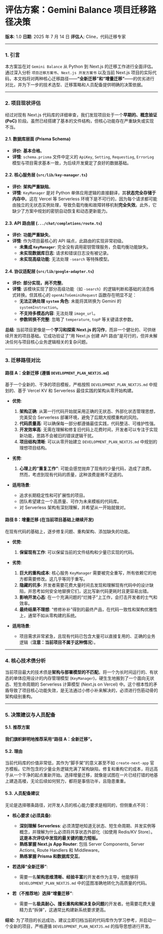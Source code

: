 # 评估方案：Gemini Balance 项目迁移路径决策

**版本**: 1.0
**日期**: 2025 年 7 月 14 日
**评估人**: Cline，代码迁移专家

---

### 1. 引言

本方案旨在对 `Gemini Balance` 从 Python 到 Next.js 的迁移工作进行全面评估。通过深入分析 `项目迁移方案书`、`Next.js 开发方案书` 以及当前 Next.js 项目的实际代码，本文档将对两种核心迁移路径——**“全新迁移”**和**“增量迁移”**——的优劣进行对比，并为下一步的技术选型、迁移策略和人员配备提供明确的决策依据。

---

### 2. 项目现状评估

经过对现有 Next.js 代码库的详细审查，我们发现项目处于一个**早期的、概念验证 (PoC)** 阶段。虽然已经搭建了基本的文件结构，但核心功能存在严重缺失或实现不当。

#### 2.1. 数据库层面 (Prisma Schema)

- **评价**: **基本合格**。
- **详情**: `schema.prisma` 文件中定义的 `ApiKey`, `Setting`, `RequestLog`, `ErrorLog` 模型与项目需求基本一致，为后续开发奠定了良好的数据基础。

#### 2.2. 核心服务层 (`src/lib/key-manager.ts`)

- **评价**: **架构严重缺陷**。
- **详情**: `KeyManager` 是对 Python 单体应用逻辑的直接翻译，其**状态完全存储于内存中**。这在 Vercel 等 Serverless 环境下是不可行的，因为每个请求都可能由独立的无状态实例处理，导致负载均衡和故障转移机制**完全失效**。此外，它缺少了方案中规划的密钥自动恢复和动态更新能力。

#### 2.3. API 路由层 (`.../chat/completions/route.ts`)

- **评价**: **功能严重缺失**。
- **详情**: 作为项目最核心的 API 端点，此路由的实现非常初级。
  - **未集成 `KeyManager`**: 完全没有调用密钥管理服务，负载均衡功能缺失。
  - **未实现数据库日志**: 请求和错误日志没有被记录。
  - **未实现高级功能**: 无法处理 `-search` 等特殊模型。

#### 2.4. 协议适配层 (`src/lib/google-adapter.ts`)

- **评价**: **部分实现，尚不完整**。
- **详情**: 该模块实现了部分高级功能（如 `-search`）的逻辑判断和基础的消息格式转换。但其核心的 `openAiToGeminiRequest` 函数存在明显不足：
  - **无法正确处理 `system` 角色**: 未能将其转换为 Gemini 的 `systemInstruction`。
  - **不支持多模态内容**: 无法处理 `image_url`。
  - **参数转换不完整**: 忽略了 `temperature`, `topP` 等关键请求参数。

**总结**: 当前项目更像是一个**学习和探索 Next.js 的习作**，而非一个健壮的、可供继续开发的项目基础。它成功验证了“用 Next.js 创建 API 路由”是可行的，但并未解决任何与项目核心业务逻辑相关的复杂问题。

---

### 3. 迁移路径对比

#### 路径 A：全新迁移 (遵循 `DEVELOPMENT_PLAN_NEXTJS.md`)

基于一个全新的、干净的项目模板，严格按照 `DEVELOPMENT_PLAN_NEXTJS.md` 中规划的、基于 Vercel KV 和 Serverless 最佳实践的架构从零开始构建。

- **优势**:

  1.  **架构正确**: 从第一行代码开始就采用正确的无状态、外部化状态管理思想，完美契合 Serverless 部署环境，避免了后期大规模重构的风险。
  2.  **代码质量高**: 可以确保每一部分都遵循最佳实践，代码整洁、可维护性强。
  3.  **开发效率高**: 无需在理解和修复旧代码上花费时间，开发者可以专注于实现新功能，思路不会被旧的错误逻辑干扰。
  4.  **项目结构清晰**: 可以从零开始建立 `DEVELOPMENT_PLAN_NEXTJS.md` 中规划的理想项目结构。

- **劣势**:

  1.  **心理上的“重复工作”**: 可能会感觉抛弃了现有的少量代码，造成了浪费。然而，考虑到现有代码的质量，这种浪费是微不足道的。

- **适用场景**:
  - 追求长期稳定性和可扩展性的项目。
  - 团队希望建立一个高质量、可作为未来模板的代码库。
  - 对 Serverless 架构有深刻理解，并希望从一开始就做对。

#### 路径 B：增量迁移 (在当前项目基础上继续开发)

在现有代码的基础上，逐步修复问题、重构架构、添加缺失的功能。

- **优势**:

  1.  **保留现有工作**: 可以保留当前的文件结构和少量已实现的代码。

- **劣势**:

  1.  **巨大的重构成本**: 核心服务 `KeyManager` 需要被完全重写，所有依赖它的地方都需要修改。这几乎等同于重写。
  2.  **隐藏的坑多**: 开发者需要花费大量时间去发现和理解现有代码中的设计缺陷，并思考如何安全地替换它们，这比写新代码更耗时且更容易出错。
  3.  **影响开发心态**: 在一个充满问题的“烂摊子”上工作，会打击开发者的士气和效率。
  4.  **最终结果不理想**: “修修补补”得到的最终产品，在代码一致性和架构优雅性上，通常不如从零构建的系统。

- **适用场景**:
  - 项目需求非常紧急，且现有代码已包含大量可以直接复用的、正确的业务逻辑（**注意：当前项目不属于这种情况**）。

---

### 4. 核心技术债分析

当前项目最大的技术债是**架构与部署模型的不匹配**。将一个为长时间运行的、有状态的单体应用设计的内存管理模型 (`KeyManager`)，硬生生地搬到了一个面向无状态、短生命周期的 Serverless 计算模型 (Next.js on Vercel) 中。这个根本性的矛盾导致了项目核心功能失效，是无法通过小修小补来解决的，必须进行伤筋动骨的架构级别重构。

---

### 5. 决策建议与人员配备

#### 5.1. 推荐方案

**我们旗帜鲜明地推荐采用“路径 A：全新迁移”。**

#### 5.2. 理由

当前代码库的价值非常低，其作为“脚手架”的意义甚至不如 `create-next-app` 官方模板。它所包含的少量业务逻辑充满了架构缺陷，修复和重构它的成本，将远高于从一个干净的起点重新开始。选择增量迁移，就像是试图在一片已经打错的地基上建造高楼，无论后续如何努力，都将是事倍功半，且隐患重重。

#### 5.3. 人员配备建议

无论是选择哪条路径，对开发人员的核心能力要求是相同的，但侧重点不同：

- **核心要求 (必须具备)**:

  - **深刻理解 Serverless**: 必须清楚地知道无状态、短生命周期、并发实例等概念，并理解为什么必须将共享状态外部化（如使用 Redis/KV Store）。**这是本次评估中发现的最关键的能力短板。**
  - **熟练掌握 Next.js App Router**: 包括 Server Components, Server Actions, Route Handlers 和 Middleware。
  - **熟练掌握 Prisma 和数据库交互**。

- **若选择“全新迁移”**:

  - 需要一名**架构思维清晰、经验丰富**的开发者作为主导，他能够将 `DEVELOPMENT_PLAN_NEXTJS.md` 中的蓝图准确地转化为高质量的代码。

- **若（不推荐地）选择“增量迁移”**:
  - 需要一名**极具耐心、擅长重构和解决复杂问题**的开发者。他需要花费大量精力去“拆弹”，这通常比构建新系统要求更高。

**结论**: 为了项目的长远成功，建议立即归档当前的代码库作为学习参考，并启动一个全新的项目，严格遵循 `DEVELOPMENT_PLAN_NEXTJS.md` 的指导思想进行开发。
